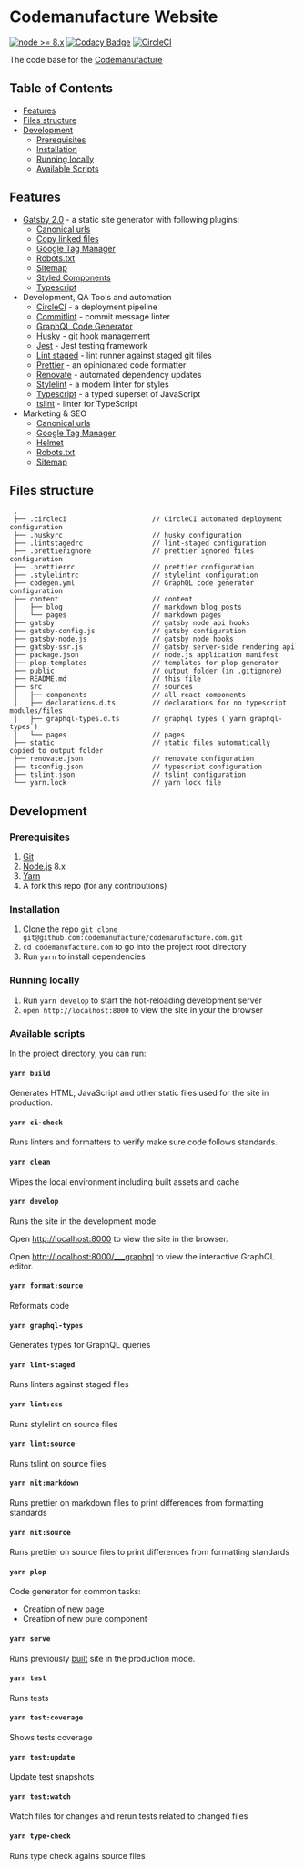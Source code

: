 # Codemanufacture Website

[![node >= 8.x](https://img.shields.io/badge/node-%3E%3D%208.x-brightgreen.svg?style=flat-square)](https://nodejs.org/)
[![Codacy Badge](https://api.codacy.com/project/badge/Grade/c767699be8c84f3291e3cecb526a92d1)](https://www.codacy.com/app/Codemanufacture/codemanufacture.com?utm_source=github.com&utm_medium=referral&utm_content=codemanufacture/codemanufacture.com&utm_campaign=Badge_Grade)
[![CircleCI](https://circleci.com/gh/codemanufacture/codemanufacture.com.svg?style=svg)](https://circleci.com/gh/codemanufacture/codemanufacture.com)

The code base for the [Codemanufacture](https://codemanufacture.com/)

## Table of Contents

- [Features](#features)
- [Files structure](#files-structure)
- [Development](#development)
  - [Prerequisites](#prerequisites)
  - [Installation](#installation)
  - [Running locally](#running-locally)
  - [Available Scripts](#available-scripts)

## Features

- [Gatsby 2.0](https://www.gatsbyjs.org/) - a static site generator with following plugins:
  - [Canonical urls](https://www.gatsbyjs.org/packages/gatsby-plugin-canonical-urls)
  - [Copy linked files](https://www.gatsbyjs.org/packages/gatsby-remark-copy-linked-files/)
  - [Google Tag Manager](https://www.gatsbyjs.org/packages/gatsby-plugin-google-tagmanager)
  - [Robots.txt](https://www.gatsbyjs.org/packages/gatsby-plugin-robots-txt)
  - [Sitemap](https://www.gatsbyjs.org/packages/gatsby-plugin-sitemap)
  - [Styled Components](https://www.gatsbyjs.org/packages/gatsby-plugin-styled-components/)
  - [Typescript](https://www.gatsbyjs.org/packages/gatsby-plugin-typescript)
- Development, QA Tools and automation
  - [CircleCI](https://circleci.com/) - a deployment pipeline
  - [Commitlint](https://marionebl.github.io/commitlint) - commit message linter
  - [GraphQL Code Generator](https://graphql-code-generator.com/)
  - [Husky](https://github.com/typicode/husky) - git hook management
  - [Jest](https://jestjs.io/) - Jest testing framework
  - [Lint staged](https://github.com/okonet/lint-staged) - lint runner against staged git files
  - [Prettier](https://prettier.io/) - an opinionated code formatter
  - [Renovate](https://renovatebot.com/) - automated dependency updates
  - [Stylelint](https://stylelint.io/) - a modern linter for styles
  - [Typescript](https://www.typescriptlang.org/) - a typed superset of JavaScript
  - [tslint](https://palantir.github.io/tslint/) - linter for TypeScript
- Marketing & SEO
  - [Canonical urls](https://support.google.com/webmasters/answer/139066?hl=en)
  - [Google Tag Manager](https://support.google.com/tagmanager/answer/6102821?hl=en)
  - [Helmet](https://github.com/nfl/react-helmet)
  - [Robots.txt](https://moz.com/learn/seo/robotstxt)
  - [Sitemap](https://www.sitemaps.org/protocol.html)

## Files structure

     .
     ├── .circleci                     // CircleCI automated deployment configuration
     ├── .huskyrc                      // husky configuration
     ├── .lintstagedrc                 // lint-staged configuration
     ├── .prettierignore               // prettier ignored files configuration
     ├── .prettierrc                   // prettier configuration
     ├── .stylelintrc                  // stylelint configuration
     ├── codegen.yml                   // GraphQL code generator configuration
     ├── content                       // content
     │   ├── blog                      // markdown blog posts
     │   └── pages                     // markdown pages
     ├── gatsby                        // gatsby node api hooks
     ├── gatsby-config.js              // gatsby configuration
     ├── gatsby-node.js                // gatsby node hooks
     ├── gatsby-ssr.js                 // gatsby server-side rendering api
     ├── package.json                  // node.js application manifest
     ├── plop-templates                // templates for plop generator
     ├── public                        // output folder (in .gitignore)
     ├── README.md                     // this file
     ├── src                           // sources
     │   ├── components                // all react components
     │   ├── declarations.d.ts         // declarations for no typescript modules/files
     │   ├── graphql-types.d.ts        // graphql types (`yarn graphql-types`)
     │   └── pages                     // pages
     ├── static                        // static files automatically copied to output folder
     ├── renovate.json                 // renovate configuration
     ├── tsconfig.json                 // typescript configuration
     ├── tslint.json                   // tslint configuration
     └── yarn.lock                     // yarn lock file

## Development

### Prerequisites

1.  [Git](https://git-scm.com/book/en/v2/Getting-Started-Installing-Git)
1.  [Node.js](https://nodejs.org/en/download/package-manager/) 8.x
1.  [Yarn](https://yarnpkg.com/en/docs/install)
1.  A fork this repo (for any contributions)

### Installation

1.  Clone the repo `git clone git@github.com:codemanufacture/codemanufacture.com.git`
1.  `cd codemanufacture.com` to go into the project root directory
1.  Run `yarn` to install dependencies

### Running locally

1.  Run `yarn develop` to start the hot-reloading development server
1.  `open http://localhost:8000` to view the site in your the browser

### Available scripts

In the project directory, you can run:

#### `yarn build`

Generates HTML, JavaScript and other static files used for the site in production.

#### `yarn ci-check`

Runs linters and formatters to verify make sure code follows standards.

#### `yarn clean`

Wipes the local environment including built assets and cache

#### `yarn develop`

Runs the site in the development mode.

Open [http://localhost:8000](http://localhost:8000) to view the site in the browser.

Open [http://localhost:8000/\_\_\_graphql](http://localhost:8000/___graphql) to view the interactive GraphQL editor.

#### `yarn format:source`

Reformats code

#### `yarn graphql-types`

Generates types for GraphQL queries

#### `yarn lint-staged`

Runs linters against staged files

#### `yarn lint:css`

Runs stylelint on source files

#### `yarn lint:source`

Runs tslint on source files

#### `yarn nit:markdown`

Runs prettier on markdown files to print differences from formatting standards

#### `yarn nit:source`

Runs prettier on source files to print differences from formatting standards

#### `yarn plop`

Code generator for common tasks:

- Creation of new page
- Creation of new pure component

#### `yarn serve`

Runs previously [built](#yarn-build) site in the production mode.

#### `yarn test`

Runs tests

#### `yarn test:coverage`

Shows tests coverage

#### `yarn test:update`

Update test snapshots

#### `yarn test:watch`

Watch files for changes and rerun tests related to changed files

#### `yarn type-check`

Runs type check agains source files
